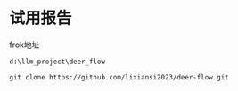 # 试用报告

frok地址
~~~
d:\llm_project\deer_flow

git clone https://github.com/lixiansi2023/deer-flow.git